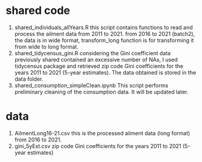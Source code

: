 # shared code
1.  shared_individuals_allYears.R
this script contains functions to read and process the ailment data from 2011 to 2021. from 2016 to 2021 (batch2), the data is in wide format, transform_long function is for transforming it from wide to long format.
2. shared_tidycensus_gini.R
considering the Gini coefficient data previously shared contained an excessive number of NAs, I used tidycensus package and retrieved zip code Gini coefficients for the years 2011 to 2021 (5-year estimates). The data obtained is stored in the data folder. 
3. shared_consumption_simpleClean.ipynb
This script performs preliminary cleaning of the consumption data. It will be updated later.

# data
1. AilmentLong16-21.csv
this is the processed ailment data (long format) from 2016 to 2021. 
2. gini_5yEst.csv
zip code Gini coefficients for the years 2011 to 2021 (5-year estimates)

